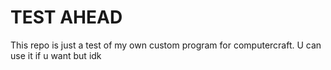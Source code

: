 # TEST AHEAD
This repo is just a test of my own custom program for computercraft. U can use it if u want but idk
